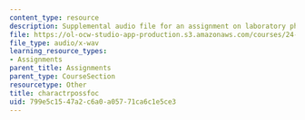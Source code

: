 ```yaml
---
content_type: resource
description: Supplemental audio file for an assignment on laboratory phonology.
file: https://ol-ocw-studio-app-production.s3.amazonaws.com/courses/24-910-topics-in-linguistic-theory-laboratory-phonology-spring-2007/799e5c1547a2c6a0a05771ca6c1e5ce3_charactrpossfoc.wav
file_type: audio/x-wav
learning_resource_types:
- Assignments
parent_title: Assignments
parent_type: CourseSection
resourcetype: Other
title: charactrpossfoc
uid: 799e5c15-47a2-c6a0-a057-71ca6c1e5ce3
---
```

